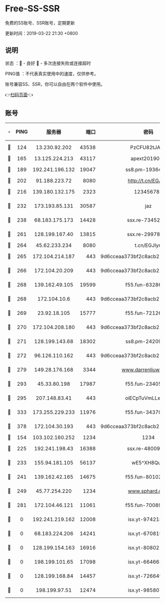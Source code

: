 # Free-SS-SSR

免费的SS账号、SSR账号，定期更新

更新时间：2019-03-22 21:30 +0800

## 说明

状态     ：🙂 - 良好 🙁 - 多次连接失败或连接超时

PING值   ：不代表真实使用中的速度，仅供参考。

账号兼容SS、SSR，你可以自由在两个软件中使用。

👉[扫码页面](https://liesauer.github.io/Free-SS-SSR/)👈

## 账号

|-|PING|服务器|端口|密码|加密方式|区域|
|:----:|:----:|:-----:|-----:|:----:|:----:|:----:|
|🙂|124|13.230.92.202|43538|PzCFU82tJAdZ|aes-256-cfb|JP|
|🙂|165|13.125.224.213|43117|apext2019005|chacha20|KR|
|🙂|189|192.241.196.132|19047|ss8.pm-19364994|aes-256-cfb|US|
|🙂|202|91.188.223.72|8080|http://t.cn/EGJIyrl|rc4-md5|RU|
|🙂|216|139.180.132.175|2323|123456789|aes-256-cfb|SG|
|🙂|232|173.193.85.131|30587|jaz|aes-256-cfb|US|
|🙂|238|68.183.175.173|14428|ssx.re-73452986|aes-256-cfb|US|
|🙂|261|128.199.167.40|13815|ssx.re-29978832|aes-256-cfb|SG|
|🙂|264|45.62.233.234|8080|t.cn/EGJIyrl|rc4-md5|CA|
|🙂|265|172.104.214.187|443|9d6cceaa373bf2c8acb22e60b6a58be6|aes-256-cfb|US|
|🙂|266|172.104.20.209|443|9d6cceaa373bf2c8acb22e60b6a58be6|aes-256-cfb|US|
|🙂|268|139.162.49.105|19599|f55.fun-63286751|aes-256-cfb|SG|
|🙂|268|172.104.10.6|443|9d6cceaa373bf2c8acb22e60b6a58be6|aes-256-cfb|US|
|🙂|269|23.92.18.105|15777|f55.fun-72126030|aes-256-cfb|US|
|🙂|270|172.104.208.180|443|9d6cceaa373bf2c8acb22e60b6a58be6|aes-256-cfb|US|
|🙂|271|128.199.143.68|18302|ss8.pm-24209175|aes-256-cfb|SG|
|🙂|272|96.126.110.162|443|9d6cceaa373bf2c8acb22e60b6a58be6|aes-256-cfb|US|
|🙂|279|149.28.176.168|3344|www.darrenliuwei.com|aes-256-cfb|AU|
|🙂|293|45.33.80.198|17987|f55.fun-23405054|aes-256-cfb|US|
|🙂|295|207.148.83.41|443|oiECpTuVmLLxk4Ts|aes-256-cfb|AU|
|🙂|333|173.255.229.233|11976|f55.fun-34370951|aes-256-cfb|US|
|🙂|378|172.104.30.193|443|9d6cceaa373bf2c8acb22e60b6a58be6|aes-256-cfb|US|
|🙂|154|103.102.160.252|1234|1234|rc4-md5|JP|
|🙂|225|192.241.198.43|16388|ssx.re-48009112|aes-256-cfb|US|
|🙂|233|155.94.181.105|56137|wE5^XH8Quw|aes-256-cfb|US|
|🙂|241|139.162.42.165|14675|f55.fun-80102385|aes-256-cfb|SG|
|🙂|249|45.77.254.220|1234|www.sphard.com|aes-256-cfb|SG|
|🙂|281|172.104.46.121|11061|f55.fun-70089612|aes-256-cfb|SG|
|🙁|0|192.241.219.162|12008|isx.yt-97421893|aes-256-cfb|US|
|🙁|0|68.183.224.206|14241|isx.yt-67081924|aes-256-cfb|SG|
|🙁|0|128.199.154.163|16916|isx.yt-80802221|aes-256-cfb|SG|
|🙁|0|198.199.101.65|17098|isx.yt-66466374|aes-256-cfb|US|
|🙁|0|128.199.168.84|14457|isx.yt-72664924|aes-256-cfb|SG|
|🙁|0|198.199.97.51|12474|isx.yt-98580755|aes-256-cfb|US|
